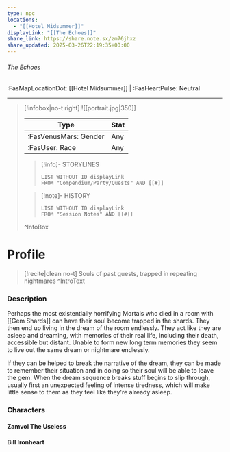```yaml
---
type: npc
locations:
  - "[[Hotel Midsummer]]"
displayLink: "[[The Echoes]]"
share_link: https://share.note.sx/zm76jhxz
share_updated: 2025-03-26T22:19:35+00:00
---
```

###### The Echoes
<span class="sub2">:FasMapLocationDot: [[Hotel Midsummer]] | :FasHeartPulse: Neutral </span>
___

> [!infobox|no-t right]
> ![[portrait.jpg|350]]
>
> | Type | Stat |
> | ---- | ---- |
> | :FasVenusMars: Gender | Any |
> | :FasUser: Race | Any |
>
>> [!info]- STORYLINES
>>```dataview
>>LIST WITHOUT ID displayLink
>>FROM "Compendium/Party/Quests" AND [[#]]
>
>>[!note]- HISTORY
>>```dataview
>>LIST WITHOUT ID displayLink
>>FROM "Session Notes" AND [[#]]
>
>^InfoBox

# Profile

> [!recite|clean no-t]
>	Souls of past guests, trapped in repeating nightmares
>^IntroText

### Description
Perhaps the most existentially horrifying  Mortals who died in a room with [[Gem Shards]] can have their soul become trapped in the shards. They then end up living in the dream of the room endlessly. They act like they are asleep and dreaming, with memories of their real life, including their death, accessible but distant. Unable to form new long term memories they seem to live out the same dream or nightmare endlessly.

If they can be helped to break the narrative of the dream, they can be made to remember their situation and in doing so their soul will be able to leave the gem. When the dream sequence breaks stuff begins to slip through, usually first an unexpected feeling of intense tiredness, which will make little sense to them as they feel like they're already asleep.

### Characters
#### Zamvol The Useless

#### Bill Ironheart